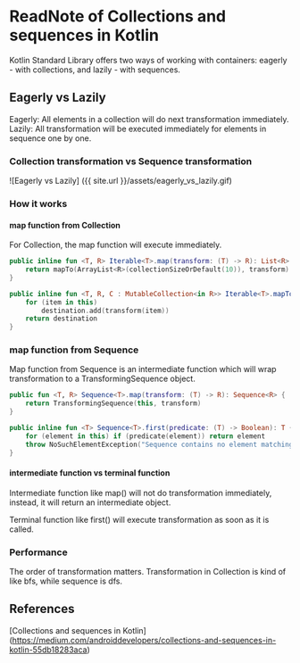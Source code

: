 # ReadNote of Collections and sequences in Kotlin
Kotlin Standard Library offers two ways of working with containers: eagerly - with collections, and lazily - with sequences.

## Eagerly vs Lazily
Eagerly: All elements in a collection will do next transformation immediately.
Lazily: All transformation will be executed immediately for elements in sequence one by one.

### Collection transformation vs Sequence transformation
![Eagerly vs Lazily] ({{ site.url }}/assets/eagerly_vs_lazily.gif)

### How it works
#### map function from Collection
For Collection, the map function will execute immediately.
```Kotlin
public inline fun <T, R> Iterable<T>.map(transform: (T) -> R): List<R> {
    return mapTo(ArrayList<R>(collectionSizeOrDefault(10)), transform)
}

public inline fun <T, R, C : MutableCollection<in R>> Iterable<T>.mapTo(destination: C, transform: (T) -> R): C {
    for (item in this)
        destination.add(transform(item))
    return destination
}

```
### map function from Sequence
Map function from Sequence is an intermediate function which will wrap transformation to a TransformingSequence object.
```Kotlin
public fun <T, R> Sequence<T>.map(transform: (T) -> R): Sequence<R> {
    return TransformingSequence(this, transform)
}

public inline fun <T> Sequence<T>.first(predicate: (T) -> Boolean): T {
    for (element in this) if (predicate(element)) return element
    throw NoSuchElementException("Sequence contains no element matching the predicate.")
}
```

#### intermediate function vs terminal function
Intermediate function like map() will not do transformation immediately, instead, it will return an intermediate object.

Terminal function like first() will execute transformation as soon as it is called.


### Performance
The order of transformation matters. Transformation in Collection is kind of like bfs, while sequence is dfs.



## References
[Collections and sequences in Kotlin] (https://medium.com/androiddevelopers/collections-and-sequences-in-kotlin-55db18283aca)
